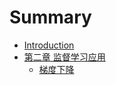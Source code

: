# Summary

* [Introduction](README.md)
* [第二章 监督学习应用](chapter1.md)
  * [梯度下降](chapter1/ti-du-xia-jiang.md)

